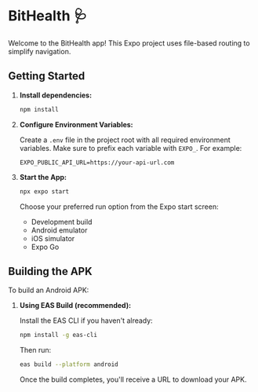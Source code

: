# BitHealth 🩺

Welcome to the BitHealth app! This Expo project uses file-based routing to simplify navigation.

## Getting Started

1. **Install dependencies:**

   ```bash
   npm install
   ```

2. **Configure Environment Variables:**

   Create a `.env` file in the project root with all required environment variables. Make sure to prefix each variable with `EXPO_`. For example:

   ```env
   EXPO_PUBLIC_API_URL=https://your-api-url.com
   ```

3. **Start the App:**

   ```bash
   npx expo start
   ```

   Choose your preferred run option from the Expo start screen:

   - Development build
   - Android emulator
   - iOS simulator
   - Expo Go

## Building the APK

To build an Android APK:

1. **Using EAS Build (recommended):**

   Install the EAS CLI if you haven't already:

   ```bash
   npm install -g eas-cli
   ```

   Then run:

   ```bash
   eas build --platform android
   ```

   Once the build completes, you'll receive a URL to download your APK.
